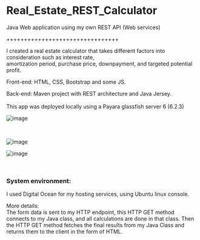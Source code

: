 # Real_Estate_REST_Calculator
Java Web application using my own REST API (Web services)
<br/>  
                                             
++++++++++++++++++++++++++++++++
<br/>  

I created a real estate calculator that takes different factors into consideration such as interest rate, <br/>
amortization period, purchase price, downpayment, and targeted potential profit.<br/>

Front-end: HTML, CSS, Bootstrap and some JS.<br/>

Back-end: Maven project with REST architecture and Java Jersey.<br/>
<br/>
This app was deployed locally using a Payara glassfish server 6 (6.2.3)<br/>


![image](https://user-images.githubusercontent.com/35407350/195676684-5ac0e612-abde-4b8a-bedd-793d7d6fa26c.png)

<br/>

![image](https://user-images.githubusercontent.com/35407350/195676764-6bb7955f-c3fe-4f5c-9f6c-6ad2670e55b7.png)
<br/>

![image](https://user-images.githubusercontent.com/35407350/195676854-ba1f4936-25d7-4023-8139-f28d1dcefd05.png)

<br/>


 <h3>System environment:</h3>
 
 <p>        	
          	I used Digital Ocean for my hosting services, using Ubuntu linux console.
          </p>
          
  <p>
            More details:<br>
            The form data is sent to my HTTP endpoint, this HTTP GET method 
            connects to my Java class, and all calculations are done in that class. 
            Then the HTTP GET method fetches the final results from my Java Class and returns them to the client 
            in the form of HTML.
          </p>         

                  	

